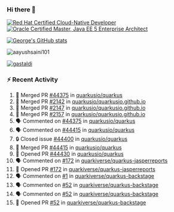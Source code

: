 ### Hi there 👋

<!--START_SECTION:badges-->
[![Red Hat Certified Cloud-Native Developer](https://images.credly.com/size/110x110/images/12ef4e4e-3d8d-4caf-9ab1-858c5bcb9619/image.png)](http://www.credly.com/badges/b6402e31-0894-48e6-b488-e2e551dcc809 "Red Hat Certified Cloud-Native Developer")
[![Oracle Certified Master, Java EE 5 Enterprise Architect](https://images.credly.com/size/110x110/images/1fa3549c-674c-4779-b3d6-d7d64eac2c23/Oracle-Certification-badge_OC-Master.png)](http://www.credly.com/badges/2565574e-b81d-410e-ab7d-24666ddcbe00 "Oracle Certified Master, Java EE 5 Enterprise Architect")
<!--END_SECTION:badges-->

[![George's GitHub stats](https://github-readme-stats.vercel.app/api?username=gastaldi&show=reviews,prs_merged&hide=contribs,prs&theme=transparent&show_icons=true)](https://github.com/anuraghazra/github-readme-stats)

<p align="left"> <img src="https://komarev.com/ghpvc/?username=gastaldi&label=Profile%20views&color=0e75b6&style=for-the-badge" alt="aayushsaini101" /> </p>

<p align="left"> <a href="https://github.com/ryo-ma/github-profile-trophy"><img src="https://github-profile-trophy.vercel.app/?username=gastaldi" alt="gastaldi" /></a> </p>

### :zap: Recent Activity

<!--START_SECTION:activity-->
1. 🎉 Merged PR [#44375](https://github.com/quarkusio/quarkus/pull/44375) in [quarkusio/quarkus](https://github.com/quarkusio/quarkus)
2. 🎉 Merged PR [#2142](https://github.com/quarkusio/quarkusio.github.io/pull/2142) in [quarkusio/quarkusio.github.io](https://github.com/quarkusio/quarkusio.github.io)
3. 🎉 Merged PR [#2147](https://github.com/quarkusio/quarkusio.github.io/pull/2147) in [quarkusio/quarkusio.github.io](https://github.com/quarkusio/quarkusio.github.io)
4. 🎉 Merged PR [#2157](https://github.com/quarkusio/quarkusio.github.io/pull/2157) in [quarkusio/quarkusio.github.io](https://github.com/quarkusio/quarkusio.github.io)
5. 🗣 Commented on [#44375](https://github.com/quarkusio/quarkus/pull/44375#issuecomment-2470542689) in [quarkusio/quarkus](https://github.com/quarkusio/quarkus)
6. 🗣 Commented on [#44415](https://github.com/quarkusio/quarkus/pull/44415#issuecomment-2469503550) in [quarkusio/quarkus](https://github.com/quarkusio/quarkus)
7. 🔒 Closed issue [#44400](https://github.com/quarkusio/quarkus/issues/44400) in [quarkusio/quarkus](https://github.com/quarkusio/quarkus)
8. 🎉 Merged PR [#44415](https://github.com/quarkusio/quarkus/pull/44415) in [quarkusio/quarkus](https://github.com/quarkusio/quarkus)
9. 💪 Opened PR [#44430](https://github.com/quarkusio/quarkus/pull/44430) in [quarkusio/quarkus](https://github.com/quarkusio/quarkus)
10. 🗣 Commented on [#172](https://github.com/quarkiverse/quarkus-jasperreports/pull/172#issuecomment-2469431837) in [quarkiverse/quarkus-jasperreports](https://github.com/quarkiverse/quarkus-jasperreports)
11. 💪 Opened PR [#172](https://github.com/quarkiverse/quarkus-jasperreports/pull/172) in [quarkiverse/quarkus-jasperreports](https://github.com/quarkiverse/quarkus-jasperreports)
12. 🗣 Commented on [#1](https://github.com/quarkiverse/quarkus-backstage/pull/1#issuecomment-2468847354) in [quarkiverse/quarkus-backstage](https://github.com/quarkiverse/quarkus-backstage)
13. 🗣 Commented on [#52](https://github.com/quarkiverse/quarkus-backstage/pull/52#issuecomment-2468820820) in [quarkiverse/quarkus-backstage](https://github.com/quarkiverse/quarkus-backstage)
14. 🗣 Commented on [#52](https://github.com/quarkiverse/quarkus-backstage/pull/52#issuecomment-2468811442) in [quarkiverse/quarkus-backstage](https://github.com/quarkiverse/quarkus-backstage)
15. 💪 Opened PR [#52](https://github.com/quarkiverse/quarkus-backstage/pull/52) in [quarkiverse/quarkus-backstage](https://github.com/quarkiverse/quarkus-backstage)
<!--END_SECTION:activity-->
